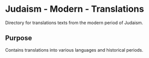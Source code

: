 # Judaism - Modern - Translations

Directory for translations texts from the modern period of Judaism.

## Purpose
Contains translations into various languages and historical periods.
